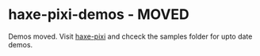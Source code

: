 haxe-pixi-demos - MOVED
===============

Demos moved. Visit [haxe-pixi](https://github.com/adireddy/haxe-pixi) and chceck the samples folder for upto date demos.
